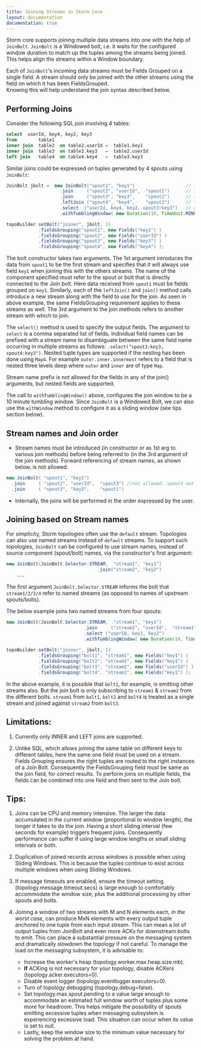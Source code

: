 ```yaml
---
title: Joining Streams in Storm Core
layout: documentation
documentation: true
---
```


Storm core supports joining multiple data streams into one with the help of `JoinBolt`.
`JoinBolt` is a Windowed bolt, i.e. it waits for the configured window duration to match up the
tuples among the streams being joined. This helps align the streams within a Window boundary.

Each of `JoinBolt`'s incoming data streams must be Fields Grouped on a single field. A stream 
should only be joined with the other streams using the field on which it has been FieldsGrouped.  
Knowing this will help understand the join syntax described below.  

## Performing Joins
Consider the following SQL join involving 4 tables:

```sql
select  userId, key4, key2, key3
from        table1
inner join  table2  on table2.userId =  table1.key1
inner join  table3  on table3.key3   =  table2.userId
left join   table4  on table4.key4   =  table3.key3
```

Similar joins could be expressed on tuples generated by 4 spouts using `JoinBolt`:

```java
JoinBolt jbolt =  new JoinBolt("spout1", "key1")                   // from        spout1  
                    .join     ("spout2", "userId",  "spout1")      // inner join  spout2  on spout2.userId = spout1.key1
                    .join     ("spout3", "key3",    "spout2")      // inner join  spout3  on spout3.key3   = spout2.userId   
                    .leftJoin ("spout4", "key4",    "spout3")      // left join   spout4  on spout4.key4   = spout3.key3
                    .select  ("userId, key4, key2, spout3:key3")   // chose output fields
                    .withTumblingWindow( new Duration(10, TimeUnit.MINUTES) ) ;

topoBuilder.setBolt("joiner", jbolt, 1)
            .fieldsGrouping("spout1", new Fields("key1") )
            .fieldsGrouping("spout2", new Fields("userId") )
            .fieldsGrouping("spout3", new Fields("key3") )
            .fieldsGrouping("spout4", new Fields("key4") );
```

The bolt constructor takes two arguments. The 1st argument introduces the data from `spout1`
to be the first stream and specifies that it will always use field `key1` when joining this with the others streams.
The name of the component specified must refer to the spout or bolt that is directly connected to the Join bolt. 
Here data received from `spout1` must be fields grouped on `key1`. Similarly, each of the `leftJoin()` and `join()` method
calls introduce a new stream along with the field to use for the join. As seen in above example, the same FieldsGrouping
requirement applies to these streams as well. The 3rd argument to the join methods refers to another stream with which
to join.

The `select()` method is used to specify the output fields. The argument to `select` is a comma separated list of fields.
Individual field names can be prefixed with a stream name to disambiguate between the same field name occurring in
multiple streams as follows:  `.select("spout3:key3, spout4:key3")`. Nested tuple types are supported if the
nesting has been done using `Map`s. For example  `outer.inner.innermost` refers to a field that is nested three levels
deep where `outer` and `inner` are of type `Map`.   

Stream name prefix is not allowed for the fields in any of the join() arguments, but nested fields are supported. 

The call to `withTumblingWindow()` above, configures the join window to be a 10 minute tumbling window. Since `JoinBolt` 
is a Windowed Bolt, we can also use the `withWindow` method to configure it as a sliding window (see tips section below). 

## Stream names and Join order
* Stream names must be introduced (in constructor or as 1st arg to various join methods) before being referred
to (in the 3rd argument of the join methods). Forward referencing of stream names, as shown below, is not allowed:

```java
new JoinBolt( "spout1", "key1")                 
  .join     ( "spout2", "userId",  "spout3") //not allowed. spout3 not yet introduced
  .join     ( "spout3", "key3",    "spout1")
```
* Internally, the joins will be performed in the order expressed by the user.

## Joining based on Stream names

For simplicity, Storm topologies often use the `default` stream. Topologies can also use named streams 
instead of `default` streams.  To support such topologies, `JoinBolt` can be configured to use stream
names,  instead of source component (spout/bolt) names, via the constructor's first argument:

```java
new JoinBolt(JoinBolt.Selector.STREAM,  "stream1", "key1")
                                  .join("stream2", "key2")
    ...
```
The first argument `JoinBolt.Selector.STREAM` informs the bolt that `stream1/2/3/4` refer to named streams
(as opposed to names of upstream spouts/bolts).


The below example joins two named streams from four spouts:

```java
new JoinBolt(JoinBolt.Selector.STREAM,  "stream1", "key1") 
                             .join     ("stream2", "userId",  "stream1" )
                             .select ("userId, key1, key2")
                             .withTumblingWindow( new Duration(10, TimeUnit.MINUTES) ) ;
                             
topoBuilder.setBolt("joiner", jbolt, 1)
            .fieldsGrouping("bolt1", "stream1", new Fields("key1") )
            .fieldsGrouping("bolt2", "stream1", new Fields("key1") )
            .fieldsGrouping("bolt3", "stream2", new Fields("userId") )
            .fieldsGrouping("bolt4", "stream1", new Fields("key1") );
```

In the above example, it is possible that `bolt1`, for example, is emitting other streams also. But the join bolt 
is only subscribing to `stream1` & `stream2` from the different bolts. `stream1` from `bolt1`, `bolt2` and `bolt4` 
is treated as a single stream and joined against `stream2` from `bolt3`.

## Limitations: 
1. Currently only INNER and LEFT joins are supported. 

2. Unlike SQL, which allows joining the same table on different keys to different tables, here the same one field must be used
   on a stream. Fields Grouping ensures the right tuples are routed to the right instances of a Join Bolt. Consequently the 
   FieldsGrouping field must be same as the join field, for correct results. To perform joins on multiple fields, the fields 
   can be combined into one field and then sent to the Join bolt.  


## Tips:

1. Joins can be CPU and memory intensive. The larger the data accumulated in the current window (proportional to window
   length), the longer it takes to do the join. Having a short sliding interval (few seconds for example) triggers frequent
    joins. Consequently performance can suffer if using large window lengths or small sliding intervals or both.

2. Duplication of joined records across windows is possible when using Sliding Windows. This is because the tuples continue to exist
   across multiple windows when using Sliding Windows.

3. If message timeouts are enabled, ensure the timeout setting (topology.message.timeout.secs) is large enough to comfortably
   accommodate the window size, plus the additional processing by other spouts and bolts.

4. Joining a window of two streams with M and N elements each, *in the worst case*, can produce MxN elements with every output tuple
   anchored to one tuple from each input stream. This can mean a lot of output tuples from JoinBolt and even more ACKs for downstream bolts
   to emit. This can place a substantial pressure on the messaging system and dramatically slowdown the topology if not careful.
   To manage the load on the messaging subsystem, it is advisable to:
   * Increase the worker's heap (topology.worker.max.heap.size.mb).
   * **If** ACKing is not necessary for your topology, disable ACKers (topology.acker.executors=0).
   * Disable event logger (topology.eventlogger.executors=0).
   * Turn of topology debugging (topology.debug=false).
   * Set topology.max.spout.pending to a value large enough to accommodate an estimated full window worth of tuples plus some more for headroom.
     This helps mitigate the possibility of spouts emitting excessive tuples when messaging subsystem is experiencing excessive load. This situation
     can occur when its value is set to null.
   * Lastly, keep the window size to the minimum value necessary for solving the problem at hand.
